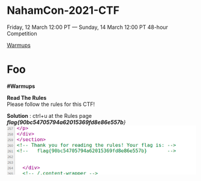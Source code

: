 # NahamCon-2021-CTF
Friday, 12 March 12:00 PT — Sunday, 14 March 12:00 PT 48-hour Competition <br>


[Warmups](#Warmups)

# Foo
**#Warmups**

**Read The Rules**<br>
Please follow the rules for this CTF!<br>

**Solution** : ctrl+u at the Rules page<br>
_**flag{90bc54705794a62015369fd8e86e557b**}_<br>
![](https://github.com/darknezs/NahamCon-2021-CTF/blob/main/source/readRules.png)
